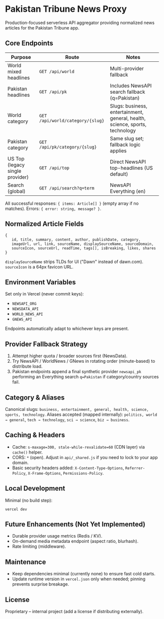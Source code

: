 # Pakistan Tribune News Proxy

Production-focused serverless API aggregator providing normalized news articles for the Pakistan Tribune app.

## Core Endpoints

| Purpose | Route | Notes |
|---------|-------|-------|
| World mixed headlines | `GET /api/world` | Multi-provider fallback |
| Pakistan headlines | `GET /api/pk` | Includes NewsAPI search fallback (q=Pakistan) |
| World category | `GET /api/world/category/{slug}` | Slugs: business, entertainment, general, health, science, sports, technology |
| Pakistan category | `GET /api/pk/category/{slug}` | Same slug set; fallback logic applies |
| US Top (legacy single provider) | `GET /api/top` | Direct NewsAPI top-headlines (US default) |
| Search (global) | `GET /api/search?q=term` | NewsAPI Everything (en) |

All successful responses: `{ items: Article[] }` (empty array if no matches). Errors: `{ error: string, message? }`.

## Normalized Article Fields

```
{
   id, title, summary, content, author, publishDate, category,
   imageUrl, url, link, sourceName, displaySourceName, sourceDomain,
   sourceIcon, sourceUrl, readTime, tags[], isBreaking, likes, shares
}
```

`displaySourceName` strips TLDs for UI ("Dawn" instead of dawn.com). `sourceIcon` is a 64px favicon URL.

## Environment Variables

Set only in Vercel (never commit keys):

- `NEWSAPI_ORG`
- `NEWSDATA_API`
- `WORLD_NEWS_API`
- `GNEWS_API`

Endpoints automatically adapt to whichever keys are present.

## Provider Fallback Strategy

1. Attempt higher quota / broader sources first (NewsData).
2. Try NewsAPI / WorldNews / GNews in rotating order (minute-based) to distribute load.
3. Pakistan endpoints append a final synthetic provider `newsapi_pk` performing an Everything search `q=Pakistan` if category/country sources fail.

## Category & Aliases

Canonical slugs: `business, entertainment, general, health, science, sports, technology`.
Aliases accepted (mapped internally): `politics, world → general`, `tech → technology`, `sci → science`, `biz → business`.

## Caching & Headers

- Cache: `s-maxage=300, stale-while-revalidate=60` (CDN layer) via `cache()` helper.
- CORS: `*` (open). Adjust in `api/_shared.js` if you need to lock to your app domain.
- Basic security headers added: `X-Content-Type-Options`, `Referrer-Policy`, `X-Frame-Options`, `Permissions-Policy`.

## Local Development

Minimal (no build step):

```
vercel dev
```

## Future Enhancements (Not Yet Implemented)

- Durable provider usage metrics (Redis / KV).
- On-demand media metadata endpoint (aspect ratio, blurhash).
- Rate limiting (middleware).

## Maintenance

- Keep dependencies minimal (currently none) to ensure fast cold starts.
- Update runtime version in `vercel.json` only when needed; pinning prevents surprise breakage.

## License

Proprietary – internal project (add a license if distributing externally).
